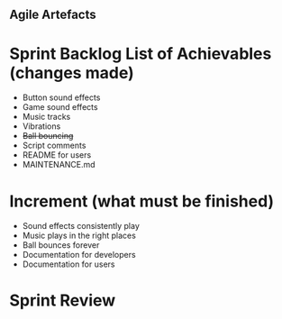 ## Agile Artefacts
# Sprint Backlog List of Achievables (changes made)
* Button sound effects
* Game sound effects
* Music tracks
* Vibrations
* ~~Ball bouncing~~
* Script comments
* README for users
* MAINTENANCE.md
# Increment (what must be finished)
* Sound effects consistently play
* Music plays in the right places
* Ball bounces forever
* Documentation for developers
* Documentation for users
# Sprint Review
